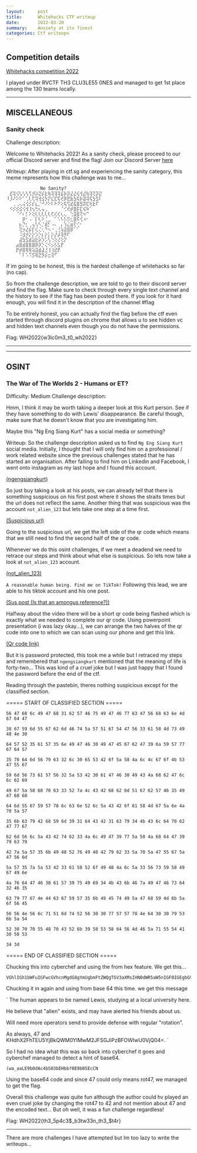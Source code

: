 ```yaml
---
layout:     post
title:      Whitehacks CTF writeup
date:       2022-03-20
summary:    Anxiety at its finest
categories: Ctf writeups
---
```


## Competition details
[Whitehacks competition 2022](https://whitehacks.scis.smu.edu.sg/)

I played under RVCTF TH3 CLU3LE55 0NES and managed to get 1st place among the 130 teams locally.

---
## MISCELLANEOUS

### Sanity check
Challenge description:

Welcome to Whitehacks 2022! As a sanity check, please proceed to our official Discord server and find the flag!
Join our Discord Server [here](https://discord.gg/eUAhxhSZdH)

Writeup:
After playing in ctf.sg and experiencing the sanity category, this meme represents how this challenge was to me...

```
             No Sanity?
⠀⣞⢽⢪⢣⢣⢣⢫⡺⡵⣝⡮⣗⢷⢽⢽⢽⣮⡷⡽⣜⣜⢮⢺⣜⢷⢽⢝⡽⣝
⠸⡸⠜⠕⠕⠁⢁⢇⢏⢽⢺⣪⡳⡝⣎⣏⢯⢞⡿⣟⣷⣳⢯⡷⣽⢽⢯⣳⣫⠇
⠀⠀⢀⢀⢄⢬⢪⡪⡎⣆⡈⠚⠜⠕⠇⠗⠝⢕⢯⢫⣞⣯⣿⣻⡽⣏⢗⣗⠏⠀
⠀⠪⡪⡪⣪⢪⢺⢸⢢⢓⢆⢤⢀⠀⠀⠀⠀⠈⢊⢞⡾⣿⡯⣏⢮⠷⠁⠀⠀
⠀⠀⠀⠈⠊⠆⡃⠕⢕⢇⢇⢇⢇⢇⢏⢎⢎⢆⢄⠀⢑⣽⣿⢝⠲⠉⠀⠀⠀⠀
⠀⠀⠀⠀⠀⡿⠂⠠⠀⡇⢇⠕⢈⣀⠀⠁⠡⠣⡣⡫⣂⣿⠯⢪⠰⠂⠀⠀⠀⠀
⠀⠀⠀⠀⡦⡙⡂⢀⢤⢣⠣⡈⣾⡃⠠⠄⠀⡄⢱⣌⣶⢏⢊⠂⠀⠀⠀⠀⠀⠀
⠀⠀⠀⠀⢝⡲⣜⡮⡏⢎⢌⢂⠙⠢⠐⢀⢘⢵⣽⣿⡿⠁⠁⠀⠀⠀⠀⠀⠀⠀
⠀⠀⠀⠀⠨⣺⡺⡕⡕⡱⡑⡆⡕⡅⡕⡜⡼⢽⡻⠏⠀⠀⠀⠀⠀⠀⠀⠀⠀⠀
⠀⠀⠀⠀⣼⣳⣫⣾⣵⣗⡵⡱⡡⢣⢑⢕⢜⢕⡝⠀⠀⠀⠀⠀⠀⠀⠀⠀⠀⠀
⠀⠀⠀⣴⣿⣾⣿⣿⣿⡿⡽⡑⢌⠪⡢⡣⣣⡟⠀⠀⠀⠀⠀⠀⠀⠀⠀⠀⠀⠀
⠀⠀⠀⡟⡾⣿⢿⢿⢵⣽⣾⣼⣘⢸⢸⣞⡟⠀⠀⠀⠀⠀⠀⠀⠀⠀⠀⠀⠀⠀
⠀⠀⠀⠀⠁⠇⠡⠩⡫⢿⣝⡻⡮⣒⢽⠋⠀⠀
```

If im going to be honest, this is the hardest challenge of whitehacks so far (no cap).

So from the challenge description, we are told to go to their discord server and find the flag. Make sure to check through every single text channel and the history to see if the flag has been posted there. If you look for it hard enough, you will find it in the description of the channel #flag

To be entirely honest, you can actually find the flag before the ctf even started through discord plugins on chrome that allows u to see hidden vc and hidden text channels even though you do not have the permissions.

Flag: WH2022{w3lc0m3_t0_wh2022}

---


---
## OSINT

### The War of The Worlds 2 - Humans or ET?
Difficulty: Medium
Challenge description:

Hmm, I think it may be worth taking a deeper look at this Kurt person. See if they have something to do with Lewis' disappearance. Be careful though, make sure that he doesn't know that you are investigating him.

Maybe this "Ng Eng Siang Kurt" has a social media or something?

Writeup:
So the challenge description asked us to find `Ng Eng Siang Kurt` social media. Initially, I thought that I will only find him on a professional / work related website since the previous challenges stated that he has started an organisation. After failing to find him on Linkedin and Facebook, I went onto instagram as my last hope and I found this account. 

[(ngengsiangkurt)](https://www.instagram.com/ngengsiangkurt/?hl=en)

So just buy taking a look at his posts, we can already tell that there is something suspicious on his first post where it shows the straits times but the url does not reflect the same. Another thing that was suspicious was the account `not_alien_123` but lets take one step at a time first.

[(Suspicious url)](https://shorturl.at/krA04)

Going to the suspicious url, we get the left side of the qr code which means that we still need to find the second half of the qr code. 

Whenever we do this osint challenges, if we meet a deadend we need to retrace our steps and think about what else is suspicious. So lets now take a look at `not_alien_123` account.

[(not_alien_123)](https://www.instagram.com/not_alien_123/?hl=en)

`A reasonable human being. Find me on TikTok!` Following this lead, we are able to his tiktok account and his one post.

[(Sus post (Is that an amongus reference?))](https://www.tiktok.com/@not_alien_123/video/7066686049732398338?is_copy_url=1&is_from_webapp=v1)

Halfway about the video there will be a short qr code being flashed which is exactly what we needed to complete our qr code. Using powerpoint presentation (i was lazy okay...), we can arrange the two halves of the qr code into one to which we can scan using our phone and get this link.

[(Qr code link)](https://pastebin.com/WW190H2W)

But it is password protected, this took me a while but I retraced my steps and remembered that `ngengsiangkurt` mentioned that the meaning of life is forty-two... This was kind of a cruel joke but I was just happy that I found the password before the end of the ctf.

Reading through the pastebin, theres nothing suspicious except for the classified section.


===== START OF CLASSIFIED SECTION =====
```
56 47 68 6c 49 47 68 31 62 57 46 75 49 47 46 77 63 47 56 68 63 6e 4d 67 64 47 

38 67 59 6d 55 67 62 6d 46 74 5a 57 51 67 54 47 56 33 61 58 4d 73 49 48 4e 30 

64 57 52 35 61 57 35 6e 49 47 46 30 49 47 45 67 62 47 39 6a 59 57 77 67 64 57 

35 70 64 6d 56 79 63 32 6c 30 65 53 42 6f 5a 58 4a 6c 4c 67 6f 4b 53 47 55 67 

59 6d 56 73 61 57 56 32 5a 53 42 30 61 47 46 30 49 43 4a 68 62 47 6c 6c 62 69 

49 67 5a 58 68 70 63 33 52 7a 4c 43 42 68 62 6d 51 67 62 57 46 35 49 47 68 68 

64 6d 55 67 59 57 78 6c 63 6e 52 6c 5a 43 42 6f 61 58 4d 67 5a 6e 4a 70 5a 57 

35 6b 63 79 42 68 59 6d 39 31 64 43 42 31 63 79 34 4b 43 6c 64 70 62 47 77 67 

62 6d 56 6c 5a 43 42 74 62 33 4a 6c 49 47 39 77 5a 58 4a 68 64 47 39 79 63 79 

42 7a 5a 57 35 6b 49 48 52 76 49 48 42 79 62 33 5a 70 5a 47 55 67 5a 47 56 6d 

5a 57 35 7a 5a 53 42 33 61 58 52 6f 49 48 4a 6c 5a 33 56 73 59 58 49 67 49 6e 

4a 76 64 47 46 30 61 57 39 75 49 69 34 4b 43 6b 46 7a 49 47 46 73 64 32 46 35 

63 79 77 67 4e 44 63 67 59 57 35 6b 49 45 74 49 5a 47 68 59 4d 6b 5a 6f 56 45 

56 56 4e 56 6c 71 51 6d 74 52 56 30 30 77 57 57 78 4e 64 30 30 79 53 6b 5a 54 

52 30 70 70 55 48 70 43 52 6b 39 58 53 58 64 56 4d 46 5a 71 55 54 41 30 50 53 

34 3d
```

===== END OF CLASSIFIED SECTION =====


Chucking this into cyberchef and using the from hex feature. We get this...

```
VGhlIGh1bWFuIGFwcGVhcnMgdG8gYmUgbmFtZWQgTGV3aXMsIHN0dWR5aW5nIGF0IGEgbG9jYWwgdW5pdmVyc2l0eSBoZXJlLgoKSGUgYmVsaWV2ZSB0aGF0ICJhbGllbiIgZXhpc3RzLCBhbmQgbWF5IGhhdmUgYWxlcnRlZCBoaXMgZnJpZW5kcyBhYm91dCB1cy4KCldpbGwgbmVlZCBtb3JlIG9wZXJhdG9ycyBzZW5kIHRvIHByb3ZpZGUgZGVmZW5zZSB3aXRoIHJlZ3VsYXIgInJvdGF0aW9uIi4KCkFzIGFsd2F5cywgNDcgYW5kIEtIZGhYMkZoVEVVNVlqQmtRV00wWWxNd00ySkZTR0ppUHpCRk9XSXdVMFZqUTA0PS4=
```

Chucking it in again and using from base 64 this time. we get this message

`
The human appears to be named Lewis, studying at a local university here.

He believe that "alien" exists, and may have alerted his friends about us.

Will need more operators send to provide defense with regular "rotation".

As always, 47 and KHdhX2FhTEU5YjBkQWM0YlMwM2JFSGJiPzBFOWIwU0VjQ04=.
`

So I had no idea what this was so back into cyberchef it goes and cyberchef managed to detect a hint of base64. 

`(wa_aaLE9b0dAc4bS03bEHbb?0E9b0SEcCN`

Using the base64 code and since 47 could only means rot47, we managed to get the flag.

Overall this challenge was quite fun although the author could hv played an even cruel joke by changing the rot47 to 42 and not mention about 47 and the encoded text... But oh well, it was a fun challenge regardless!

Flag: WH2022{th3_5p4c3$_b3tw33n_th3_$t4r}

---

There are more challenges I have attempted but Im too lazy to write the writeups...